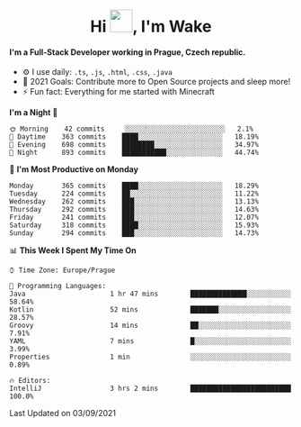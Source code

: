 <h1 align="center">Hi <img src="https://raw.githubusercontent.com/MrWakeCZ/MrWakeCZ/master/Hi.gif" width="40px" />, I'm Wake</h1>

#### I'm a Full-Stack Developer working in Prague, Czech republic.
- ⚙️ I use daily: `.ts`, `.js`, `.html`, `.css`, `.java`
- 🥅 2021 Goals: Contribute more to Open Source projects and sleep more!
- ⚡ Fun fact: Everything for me started with Minecraft

<!--START_SECTION:waka-->
**I'm a Night 🦉** 

```text
🌞 Morning    42 commits     ░░░░░░░░░░░░░░░░░░░░░░░░░   2.1% 
🌆 Daytime    363 commits    ████░░░░░░░░░░░░░░░░░░░░░   18.19% 
🌃 Evening    698 commits    ████████░░░░░░░░░░░░░░░░░   34.97% 
🌙 Night      893 commits    ███████████░░░░░░░░░░░░░░   44.74%

```
📅 **I'm Most Productive on Monday** 

```text
Monday       365 commits    ████░░░░░░░░░░░░░░░░░░░░░   18.29% 
Tuesday      224 commits    ██░░░░░░░░░░░░░░░░░░░░░░░   11.22% 
Wednesday    262 commits    ███░░░░░░░░░░░░░░░░░░░░░░   13.13% 
Thursday     292 commits    ███░░░░░░░░░░░░░░░░░░░░░░   14.63% 
Friday       241 commits    ███░░░░░░░░░░░░░░░░░░░░░░   12.07% 
Saturday     318 commits    ████░░░░░░░░░░░░░░░░░░░░░   15.93% 
Sunday       294 commits    ███░░░░░░░░░░░░░░░░░░░░░░   14.73%

```


📊 **This Week I Spent My Time On** 

```text
⌚︎ Time Zone: Europe/Prague

💬 Programming Languages: 
Java                     1 hr 47 mins        ██████████████░░░░░░░░░░░   58.64% 
Kotlin                   52 mins             ███████░░░░░░░░░░░░░░░░░░   28.57% 
Groovy                   14 mins             ██░░░░░░░░░░░░░░░░░░░░░░░   7.91% 
YAML                     7 mins              █░░░░░░░░░░░░░░░░░░░░░░░░   3.99% 
Properties               1 min               ░░░░░░░░░░░░░░░░░░░░░░░░░   0.89%

🔥 Editors: 
IntelliJ                 3 hrs 2 mins        █████████████████████████   100.0%

```


 Last Updated on 03/09/2021
<!--END_SECTION:waka-->
